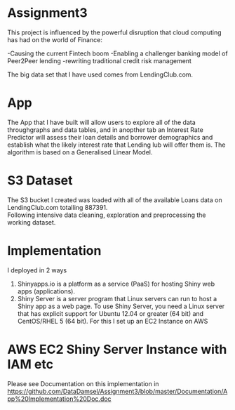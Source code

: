 # Assignment3

This project is influenced by the powerful disruption that cloud computing has had on the world of Finance:

-Causing the current Fintech boom
-Enabling a challenger banking model of Peer2Peer lending
-rewriting traditional credit risk management

The big data set that I have used comes from LendingClub.com.

App
====
The App that I have built will allow users to explore all of the data throughgraphs and data tables, and in anopther tab an Interest Rate Predictor will assess their loan details and borrower demographics and establish what the likely interest rate that Lending lub will offer them is.  The algorithm is based on a Generalised Linear Model.

S3 Dataset
==========
The S3 bucket I created was loaded with all of the available Loans data on LendingClub.com totalling 887391.  
Following intensive data cleaning, exploration and preprocessing the working dataset.

Implementation
===============
I deployed in 2 ways 
1. Shinyapps.io is a platform as a service (PaaS) for hosting Shiny web apps (applications).
2. Shiny Server is a server program that Linux servers can run to host a Shiny app as a web page. To use Shiny Server, you need a Linux server that has explicit support for Ubuntu 12.04 or greater (64 bit) and CentOS/RHEL 5 (64 bit). For this I set up an EC2 Instance on AWS

AWS EC2 Shiny Server Instance with IAM etc
===========================================
Please see Documentation on this implementation in 
https://github.com/DataDamsel/Assignment3/blob/master/Documentation/App%20Implementation%20Doc.doc


 

